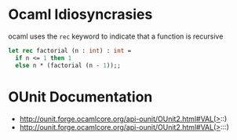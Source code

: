 # Ocaml Idiosyncrasies
ocaml uses the `rec` keyword to indicate that a function is recursive

```ocaml
let rec factorial (n : int) : int =
  if n <= 1 then 1
  else n * (factorial (n - 1));;
```

# OUnit Documentation
- http://ounit.forge.ocamlcore.org/api-ounit/OUnit2.html#VAL(>::)
- http://ounit.forge.ocamlcore.org/api-ounit/OUnit2.html#VAL(>:::)